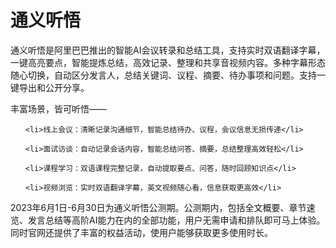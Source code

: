 # 通义听悟

通义听悟是阿里巴巴推出的智能AI会议转录和总结工具，支持实时双语翻译字幕，一键高亮要点，智能提炼总结，高效记录、整理和共享音视频内容。多种字幕形态随心切换，自动区分发言人，总结关键词、议程、摘要、待办事项和问题。支持一键导出和公开分享。

丰富场景，皆可听悟——
<ul>
 	<li>线上会议：清晰记录沟通细节，智能总结待办、议程，会议信息无损传递</li>
 	<li>面试访谈：自动记录会话内容，智能总结问答、摘要，总结整理高效轻松</li>
 	<li>课程学习：双语课程完整记录，自动提取要点、问答，随时回顾知识点</li>
 	<li>视频浏览：实时双语翻译字幕，英文视频随心看，信息获取更高效</li>
</ul>
2023年6月1日-6月30日为通义听悟公测期。公测期内，包括全文概要、章节速览、发言总结等高阶AI能力在内的全部功能，用户无需申请和排队即可马上体验。同时官网还提供了丰富的权益活动，使用户能够获取更多使用时长。